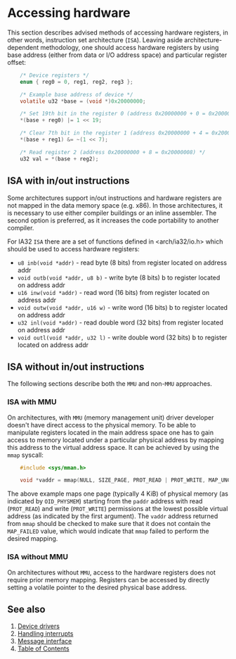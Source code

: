 # Accessing hardware

This section describes advised methods of accessing hardware registers, in other words, instruction set architecture
(`ISA`). Leaving aside architecture-dependent methodology, one should access hardware registers by using base address
(either from data or I/O address space) and particular register offset:

````C
    /* Device registers */
    enum { reg0 = 0, reg1, reg2, reg3 };

    /* Example base address of device */
    volatile u32 *base = (void *)0x20000000;

    /* Set 19th bit in the register 0 (address 0x20000000 + 0 = 0x20000000) */
    *(base + reg0) |= 1 << 19;

    /* Clear 7th bit in the register 1 (address 0x20000000 + 4 = 0x20000004 */
    *(base + reg1) &= ~(1 << 7);

    /* Read register 2 (address 0x20000000 + 8 = 0x20000008) */
    u32 val = *(base + reg2);
````

## ISA with in/out instructions

Some architectures support in/out instructions and hardware registers are not mapped in the data memory space
(e.g. x86). In those architectures, it is necessary to use either compiler buildings or an inline assembler. The second
option is preferred, as it increases the code portability to another compiler.

For IA32 `ISA` there are a set of functions defined in <arch/ia32/io.h> which should be used to access hardware
registers:

* `u8 inb(void *addr)` - read byte (8 bits) from register located on address addr
* `void outb(void *addr, u8 b)` - write byte (8 bits) b to register located on address addr
* `u16 inw(void *addr)` - read word (16 bits) from register located on address addr
* `void outw(void *addr, u16 w)` - write word (16 bits) b to register located on address addr
* `u32 inl(void *addr)` - read double word (32 bits) from register located on address addr
* `void outl(void *addr, u32 l)` - write double word (32 bits) b to register located on address addr

## ISA without in/out instructions

The following sections describe both the `MMU` and non-`MMU` approaches.

### ISA with MMU

On architectures, with `MMU` (memory management unit) driver developer doesn't have direct access to the physical
memory. To be able to manipulate registers located in the main address space one has to gain access to memory located
under a particular physical address by mapping this address to the virtual address space. It can be achieved by using
the `mmap` syscall:

```c
    #include <sys/mman.h>

    void *vaddr = mmap(NULL, SIZE_PAGE, PROT_READ | PROT_WRITE, MAP_UNCACHED, OID_PHYSMEM, paddr);
```

The above example maps one page (typically 4 KiB) of physical memory (as indicated by `OID_PHYSMEM`) starting from the
`paddr` address with read (`PROT_READ`) and write (`PROT_WRITE`) permissions at the lowest possible virtual address
(as indicated by the first argument). The `vaddr` address returned from `mmap` should be checked to make sure that it
does not contain the `MAP_FAILED` value, which would indicate that `mmap` failed to perform the desired mapping.

### ISA without MMU

On architectures without `MMU`, access to the hardware registers does not require prior memory mapping. Registers can be
accessed by directly setting a volatile pointer to the desired physical base address.

## See also

1. [Device drivers](README.md)
2. [Handling interrupts](interrupts.md)
3. [Message interface](interface.md)
4. [Table of Contents](../README.md)
